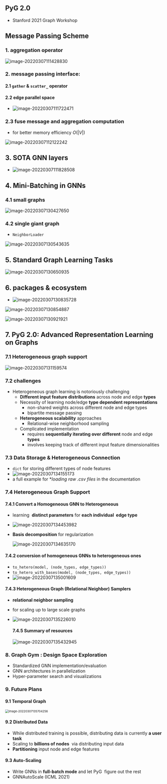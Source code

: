 ## PyG 2.0 

- Stanford 2021 Graph Workshop

## Message Passing Scheme

### 1. aggregation operator

![image-20220307111428830](Untitled.assets/image-20220307111428830-16466228895802-16466230050584.png)

### 2. message passing interface: 

#### 2.1 `gather` & `scatter_` operator

#### 2.2 edge parallel space

- ![image-20220307111722471](Untitled.assets/image-20220307111722471.png)

### 2.3 fuse message and aggregation computation  

- for better memory efficiency $\mathit{O}(|V|)$

![image-20220307112122242](Untitled.assets/image-20220307112122242-16466232833385.png)

## 3. SOTA GNN layers

- ![image-20220307111828508](Untitled.assets/image-20220307111828508.png)

## 4. Mini-Batching in GNNs

### 4.1 small graphs

![image-20220307130427650](Untitled.assets/image-20220307130427650-16466294688886.png)

### 4.2 single giant graph

- `NeighborLoader`

![image-20220307130543635](Untitled.assets/image-20220307130543635.png)

## 5. Standard Graph Learning Tasks

![image-20220307130650935](Untitled.assets/image-20220307130650935-16466296124827.png)

## 6. packages & ecosystem

- ![image-20220307130835728](Untitled.assets/image-20220307130835728-16466297169158.png)

![image-20220307130854887](Untitled.assets/image-20220307130854887-16466297360569.png)

![image-20220307130921921](Untitled.assets/image-20220307130921921-164662976299210.png)



## 7. PyG 2.0: Advanced Representation Learning on Graphs  

### 7.1 Heterogeneous graph support

![image-20220307131159574](Untitled.assets/image-20220307131159574-164662992135311.png)

### 7.2 challenges

- Heterogeneous graph learning is notoriously challenging
  - **Different input feature distributions** across node and edge **types**
  - Necessity of learning node/edge **type dependent representations** 
    - non-shared weights across different node and edge types 
    - bipartite message passing
  - **Heterogeneous scalability** approaches 
    - Relational-wise neighborhood sampling
  - Complicated implementation 
    - requires **sequentially iterating over different** node and edge **types**
    - involves keeping track of different input feature dimensionalities  

### 7.3 Data Storage & Heterogeneous Connection

- `dict` for storing different types of node features
- ![image-20220307134155173](Untitled.assets/image-20220307134155173-164663171619613.png)
- a full example for **loading raw *.csv files** in the documentation  

### 7.4 Heterogeneous Graph Support

#### 7.4.1 Convert a Homogeneous GNN to Heterogeneous

- learning  **distinct parameters** for **each individual  edge type**  

- ![image-20220307134453982](Untitled.assets/image-20220307134453982-164663189510314.png)

- **Basis decomposition** for regularization

  ![image-20220307134635170](Untitled.assets/image-20220307134635170-164663199621715.png)

#### 7.4.2 conversion of homogeneous GNNs to heterogeneous ones

- `to_hetero(model, (node_types, edge_types))`
- `to_hetero_with_bases(model, (node_types, edge_types))`
- ![image-20220307135001609](Untitled.assets/image-20220307135001609-164663220266816.png)



#### 7.4.3 Heterogeneous Graph (Relational Neighbor) Samplers  

- **relational neighbor sampling**

- for scaling up to large scale graphs

- ![image-20220307135226010](Untitled.assets/image-20220307135226010-164663234706417.png)

  #### 7.4.5 Summary of resources

  ![image-20220307135432945](Untitled.assets/image-20220307135432945-164663247498118.png)

### 8. Graph Gym : Design Space Exploration

- Standardized GNN implementation/evaluation  
- GNN architectures in parallelization
- Hyper-parameter search and visualizations  

### 9. Future Plans

#### 9.1 Temporal Graph

<img src="Untitled.assets/image-20220307135704256.png" alt="image-20220307135704256" style="zoom:67%;" />

#### 9.2 Distributed Data

- While distributed training is possible, distributing data is currently **a user task**
- Scaling to **billions of nodes**  via distributing input data
- **Partitioning** input node and edge features  

#### 9.3 Auto-Scaling  

- Write GNNs in **full-batch mode** and let PyG  figure out the rest  
- GNNAutoScale (ICML 2021)  